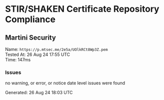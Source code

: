 # STIR/SHAKEN Certificate Repository Compliance

## Martini Security

Name: `https://p.mtsec.me/2e5a/UOlkRCt8Wp3Z.pem`\
Tested At: 26 Aug 24 17:55 UTC\
Time: 147ms

### Issues

no warning, or error, or notice date level issues were found

Generated: 26 Aug 24 18:03 UTC